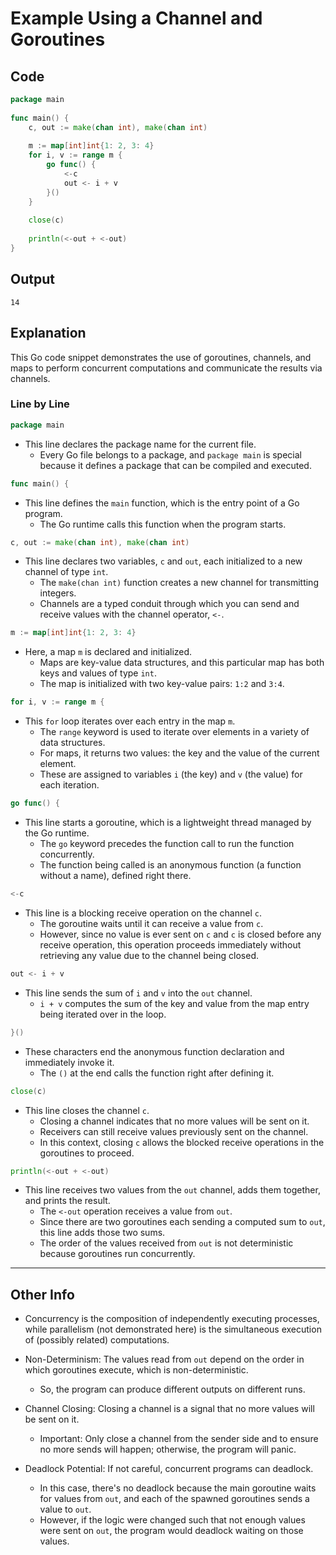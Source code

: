 
# Example Using a Channel and Goroutines


## Code

```go
package main
 
func main() {
	c, out := make(chan int), make(chan int)
 
	m := map[int]int{1: 2, 3: 4}
	for i, v := range m {
		go func() {
			<-c
			out <- i + v
		}()
	}
 
	close(c)
 
	println(<-out + <-out)
}
```


## Output

`14`

## Explanation


This Go code snippet demonstrates the use of goroutines, channels, and maps
to perform concurrent computations and communicate the results via channels.  

### Line by Line

```go
package main
```
* This line declares the package name for the current file.  
    * Every Go file belongs to a package, and `package main` is special because it 
     defines a package that can be compiled and executed.
     

```go
func main() {
```
* This line defines the `main` function, which is the entry point of a Go program.  
    * The Go runtime calls this function when the program starts.

```go
c, out := make(chan int), make(chan int)
```
* This line declares two variables, `c` and `out`, each initialized to a new channel of type `int`.  
    * The `make(chan int)` function creates a new channel for transmitting integers.  
    * Channels are a typed conduit through which you can send and receive values with the channel operator, `<-`.

```go
m := map[int]int{1: 2, 3: 4}
```
* Here, a map `m` is declared and initialized.  
    * Maps are key-value data structures, and this particular map has both keys and 
      values of type `int`.  
    * The map is initialized with two key-value pairs: `1:2` and `3:4`.


```go
for i, v := range m {
```
* This `for` loop iterates over each entry in the map `m`.  
    * The `range` keyword is used to iterate over elements in a variety of data structures.  
    * For maps, it returns two values: the key and the value of the current element.  
    * These are assigned to variables `i` (the key) and `v` (the value) for each iteration.

```go
go func() {
```
* This line starts a goroutine, which is a lightweight thread managed by the Go 
  runtime.  
    * The `go` keyword precedes the function call to run the function concurrently.  
    * The function being called is an anonymous function (a function without a name), 
      defined right there.

```go
<-c
```
* This line is a blocking receive operation on the channel `c`.  
    * The goroutine waits until it can receive a value from `c`.  
    * However, since no value is ever sent on `c` and `c` is closed before any receive 
      operation, this operation proceeds immediately without retrieving any value due to 
      the channel being closed.

```go
out <- i + v
```
* This line sends the sum of `i` and `v` into the `out` channel.  
    * `i + v` computes the sum of the key and value from the map entry being iterated 
      over in the loop.

```go
}()
```
* These characters end the anonymous function declaration and immediately invoke it.  
    * The `()` at the end calls the function right after defining it.

```go
close(c)
```
* This line closes the channel `c`.  
    * Closing a channel indicates that no more values will be sent on it.  
    * Receivers can still receive values previously sent on the channel.  
    * In this context, closing `c` allows the blocked receive operations in the 
      goroutines to proceed.

```go
println(<-out + <-out)
```
* This line receives two values from the `out` channel, adds them together, and prints the result.  
    * The `<-out` operation receives a value from `out`.  
    * Since there are two goroutines each sending a computed sum to `out`, this line adds those two sums.  
    * The order of the values received from `out` is not deterministic because goroutines run concurrently.


---

## Other Info

* Concurrency is the composition of independently executing processes, while 
  parallelism (not demonstrated here) is the simultaneous execution of (possibly 
  related) computations.

* Non-Determinism: The values read from `out` depend on the order in which goroutines 
  execute, which is non-deterministic.  
    * So, the program can produce different outputs on different runs.
* Channel Closing: Closing a channel is a signal that no more values will be sent on it.  
    * Important: Only close a channel from the sender side and to ensure no more 
      sends will happen; otherwise, the program will panic.
* Deadlock Potential: If not careful, concurrent programs can deadlock.  
    * In this case, there's no deadlock because the main goroutine waits for values from 
      `out`, and each of the spawned goroutines sends a value to `out`.  
    * However, if the logic were changed such that not enough values were sent on `out`, 
      the program would deadlock waiting on those values.



